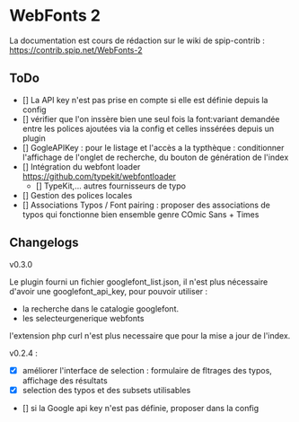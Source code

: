 # WebFonts 2

La documentation est cours de rédaction sur le wiki de spip-contrib :
https://contrib.spip.net/WebFonts-2


## ToDo

- [] La API key n'est pas prise en compte si elle est définie depuis la config
- [] vérifier que l'on inssère bien une seul fois la font:variant demandée
entre les polices ajoutées via la config et celles inssérées depuis un plugin
- [] GogleAPIKey : pour le listage et l'accès a la typthèque : conditionner l'affichage de l'onglet de recherche,
du bouton de génération de l'index
- [] Intégration du webfont loader
https://github.com/typekit/webfontloader
	- [] TypeKit,… autres fournisseurs de typo
- [] Gestion des polices locales
- [] Associations Typos / Font pairing : proposer des associations de typos qui fonctionne bien ensemble
genre COmic Sans + Times


## Changelogs

v0.3.0

Le plugin fourni un fichier googlefont_list.json, il n'est plus nécessaire d'avoir une googlefont_api_key, pour pouvoir utiliser :

- la recherche dans le catalogie googlefont.
- les selecteurgenerique webfonts

l'extension php curl n'est plus necessaire que pour la mise a jour de l'index.


v0.2.4 :

- [X] améliorer l'interface de selection : formulaire de fltrages des typos, affichage des résultats
- [X] selection des typos et des subsets utilisables
- [] si la Google api key n'est pas définie, proposer dans la config
